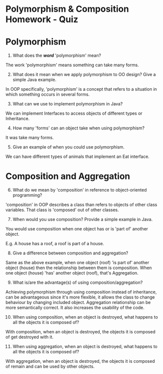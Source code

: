 # Polymorphism & Composition Homework - Quiz

# Polymorphism

1. What does the ___word___ 'polymorphism' mean?

The work 'polymorphism' means something can take many forms.

2. What does it mean when we apply polymorphism to OO design? Give a simple Java example.

In OOP specifically, 'polymorphism' is a concept that refers to a situation in which something occurs in several forms.

3. What can we use to implement polymorphism in Java?

We can implement Interfaces to access objects of different types or Inheritance.

4. How many 'forms' can an object take when using polymorphism?

It was take many forms.

5. Give an example of when you could use polymorphism.

We can have different types of animals that implement an Eat interface.


# Composition and Aggregation

6. What do we mean by 'composition' in reference to object-oriented programming?

'composition' in OOP describes a class than refers to objects of other class variables. 
That class is 'composed' out of other classes.

7. When would you use composition? Provide a simple example in Java.

You would use composition when one object has or is 'part of' another object.

E.g. A house has a roof, a roof is part of a house.

8. Give a difference between composition and aggregation?

Same as the above example, when one object (roof) 'is part of' another object (house) then 
the relationship between them is composition.
When one object (house) 'has' another object (roof), that's Aggregation.

9. What is/are the advantage(s) of using composition/aggregation?

Achieving polymorphism through using composition instead of inheritance, can be advantageous 
since it's more flexible, it allows the class to change behaviour by changing included object. 
Aggregation relationship can be more semantically correct. It also increases the usability of the code.

10. When using composition, when an object is destroyed, what happens to all the objects it is composed of?

With composition, when an object is destroyed, the objects it is composed of get destroyed with it. 

11. When using aggregation, when an object is destroyed, what happens to all the objects it is composed of?

With aggregation, when an object is destroyed, the objects it is composed of remain and can be used by other objects.
